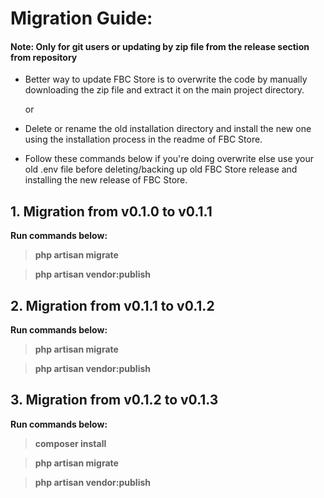 # Migration Guide:

#### Note: Only for git users or updating by zip file from the release section from repository

* Better way to update FBC Store is to overwrite the code by manually downloading the zip file and extract it on the main project directory.

    or
* Delete or rename the old installation directory and install the new one using the installation process in the readme of FBC Store.


* Follow these commands below if you're doing overwrite else use your old .env file before deleting/backing up old FBC Store release and installing the new release of FBC Store.

## 1. Migration from v0.1.0 to v0.1.1

**Run commands below:**

> **php artisan migrate**

> **php artisan vendor:publish**


## 2. Migration from v0.1.1 to v0.1.2

**Run commands below:**

> **php artisan migrate**

> **php artisan vendor:publish**


## 3. Migration from v0.1.2 to v0.1.3

**Run commands below:**

> **composer install**

> **php artisan migrate**

> **php artisan vendor:publish**
